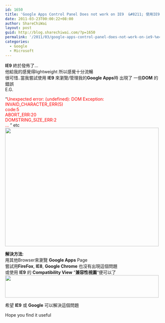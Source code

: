 ```yaml
---
id: 1650
title: 'Google Apps Control Panel Does not work on IE9  &#8211; 使用IE9 瀏覽 Goolge Apps Control 出現DOM 錯誤'
date: 2011-03-23T00:00:22+08:00
author: ShareChiWai
layout: post
guid: http://blog.sharechiwai.com/?p=1650
permalink: '/2011/03/google-apps-control-panel-does-not-work-on-ie9-%e4%bd%bf%e7%94%a8ie9-%e7%80%8f%e8%a6%bd-goolge-apps-control-%e5%87%ba%e7%8f%bedom-%e9%8c%af%e8%aa%a4/'
categories:
  - Google
  - Microsoft
---
```

**IE9** 終於發佈了&#8230;  
他給我的感覺得lightweight 所以感覺十分流暢  
很可惜..當我嘗試使用 **IE9** 來瀏覽/管理我的**Google Apps**時 出現了 一些**DOM** 的錯誤  
E.G.

&#8220;<span style="color: #ff0000;">Unexpected error: (undefined): DOM Exception: INVAID_CHARACTER_ERR(5)</span>  
 <span style="color: #ff0000;">code:5</span>  
 <span style="color: #ff0000;">ABORT_ERR:20</span>  
 <span style="color: #ff0000;">DOMSTRING_SIZE_ERR:2</span>  
 <span style="color: #ff0000;">&#8230;</span> &#8221; etc  
[<img class="alignnone" title="Unexpected error: (undefined): DOM Exception: INVAID_CHARACTER_ERR(5) " src="https://i2.wp.com/farm6.static.flickr.com/5146/5549781025_3cb81d2ef6.jpg?resize=500%2C386" alt="" width="500" height="386" data-recalc-dims="1" />](https://i2.wp.com/farm6.static.flickr.com/5146/5549781025_3cb81d2ef6.jpg)

**解決方法**:  
用其他Browser來瀏覽 **Google Apps** Page  
嘗試用**FireFox**, **IE8**, **Google Chrome** 也沒有出現這個問題  
或使用 **IE9** 的 **Compatibility View** &#8220;**兼容性視圖**&#8220;便可以了  
[<img class="alignnone" title="Compatibility View &quot;兼容性視圖&quot;" src="https://i2.wp.com/farm6.static.flickr.com/5252/5552520331_507018bb22.jpg?resize=500%2C73" alt="" width="500" height="73" data-recalc-dims="1" />](https://i2.wp.com/farm6.static.flickr.com/5252/5552520331_507018bb22.jpg)

希望 **IE9** 或 **Google** 可以解決這個問題

Hope you find it useful
